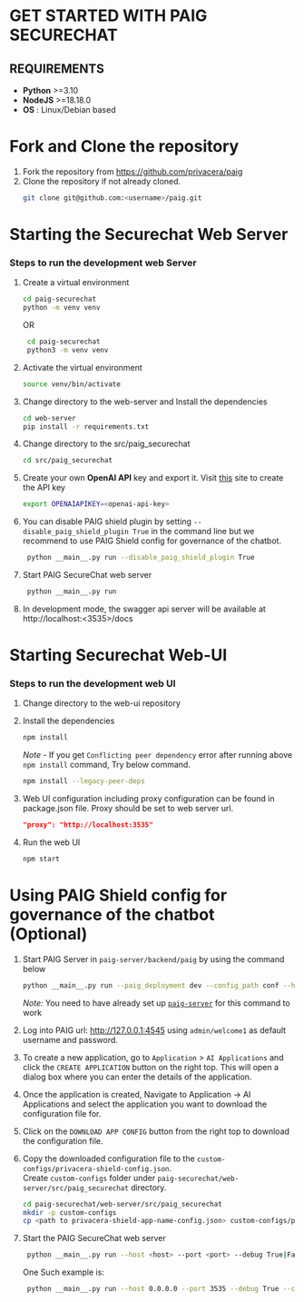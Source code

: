 # GET STARTED WITH PAIG SECURECHAT

## REQUIREMENTS

- **Python** >=3.10
- **NodeJS** >=18.18.0 
- **OS** : Linux/Debian based

# Fork and Clone the repository
1. Fork the repository from https://github.com/privacera/paig
2. Clone the repository if not already cloned.
   ```bash
   git clone git@github.com:<username>/paig.git
   ```

# Starting the Securechat Web Server

### Steps to run the development web Server
1. Create a virtual environment
    ```bash
    cd paig-securechat
    python -m venv venv
    ```
   OR
   ```bash
    cd paig-securechat
    python3 -m venv venv
    ```
2. Activate the virtual environment
    ```bash
    source venv/bin/activate
    ```
3. Change directory to the web-server and Install the dependencies
    ```bash
    cd web-server
    pip install -r requirements.txt
    ```
6. Change directory to the src/paig_securechat
    ```bash
    cd src/paig_securechat
    ```
7. Create your own **OpenAI API** key and export it. Visit [this](https://platform.openai.com/) site to create the API key
   ```bash
   export OPENAIAPIKEY=<openai-api-key>
   ```
8. You can disable PAIG shield plugin by setting `--disable_paig_shield_plugin True` in the command line but we recommend to use PAIG Shield config for governance of the chatbot.
   ```bash
    python __main__.py run --disable_paig_shield_plugin True
   ```

9. Start PAIG SecureChat web server
   ```bash
    python __main__.py run
   ```

10. In development mode, the swagger api server will be available at http://localhost:<3535>/docs

# Starting Securechat Web-UI

### Steps to run the development web UI
1. Change directory to the web-ui repository
2. Install the dependencies
    ```bash
    npm install
    ```
   _Note_ - If you get `Conflicting peer dependency` error after running above `npm install` command, Try below command.
   
    ```bash
    npm install --legacy-peer-deps
    ```
4. Web UI configuration including proxy configuration can be found in package.json file. Proxy should be set to web server url.
    ```json
    "proxy": "http://localhost:3535"
    ```

5. Run the web UI
    ```bash
    npm start
    ```

# Using PAIG Shield config for governance of the chatbot (Optional)
   1. Start PAIG Server in `paig-server/backend/paig` by using the command below
      
        ```bash
      python __main__.py run --paig_deployment dev --config_path conf --host "127.0.0.1" --port 4545
        ```
        _Note:_ You need to have already set up [`paig-server`](../paig-server/GET_STARTED.md) for this command to work
      
   3. Log into PAIG url: http://127.0.0.1:4545 using `admin/welcome1` as default username and password.
   4. To create a new application, go to `Application` > `AI Applications` and click the `CREATE APPLICATION` button on the right top. This will open a dialog box where you can enter the details of the application. 
   5. Once the application is created, Navigate to Application -> AI Applications and select the application you want to download the configuration file for. 
   6. Click on the `DOWNLOAD APP CONFIG` button from the right top to download the configuration file.
   7. Copy the downloaded configuration file to the `custom-configs/privacera-shield-config.json`.<br>
      Create `custom-configs` folder under `paig-securechat/web-server/src/paig_securechat` directory.
      
      ```bash
      cd paig-securechat/web-server/src/paig_securechat
      mkdir -p custom-configs
      cp <path to privacera-shield-app-name-config.json> custom-configs/privacera-shield-config.json
      ```

   9. Start the PAIG SecureChat web server

      ```bash
       python __main__.py run --host <host> --port <port> --debug True|False --config_path <path to config folder>
      ```
      One Such example is:
      ```bash
       python __main__.py run --host 0.0.0.0 --port 3535 --debug True --config_path configs
      ```
